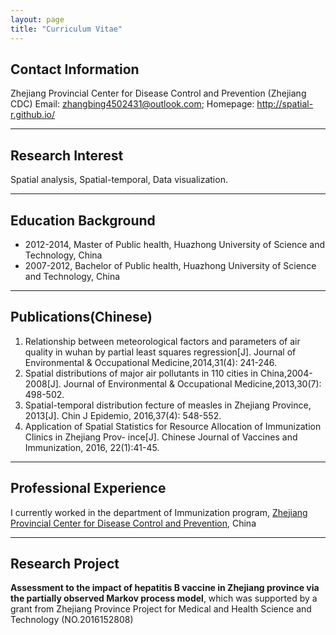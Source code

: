 ```yaml
---
layout: page
title: "Curriculum Vitae"
---
```


## Contact Information

Zhejiang Provincial Center for Disease Control and Prevention (Zhejiang CDC)
Email: zhangbing4502431@outlook.com; Homepage: <http://spatial-r.github.io/>

----------------------------------

## Research Interest
   Spatial analysis, Spatial-temporal, Data visualization.

-------------------------------------

## Education Background

- 2012-2014, Master of Public health, Huazhong University of Science and Technology, China
- 2007-2012, Bachelor of Public health, Huazhong University of Science and Technology, China

--------------------------------

## Publications(Chinese)

1. Relationship between meteorological factors and parameters of air quality in wuhan by partial least squares regression[J]. Journal of Environmental &amp; Occupational Medicine,2014,31(4): 241-246.
1. Spatial distributions of major air pollutants in 110 cities in China,2004-2008[J]. Journal of Environmental &amp; Occupational Medicine,2013,30(7): 498-502.
1. Spatial-temporal distribution fecture of measles in Zhejiang Province, 2013[J]. Chin J Epidemio, 2016,37(4): 548-552.  
1. Application of Spatial Statistics for Resource Allocation of Immunization Clinics in Zhejiang Prov-
ince[J]. Chinese Journal of Vaccines and Immunization, 2016, 22(1):41-45. 

------------------------------

## Professional Experience

I currently worked in the department of Immunization program, [Zhejiang Provincial Center for Disease Control and Prevention](http://www.cdc.zj.cn/bornwcms/Templets/new_cdc/english.htm), China

-------------------------------------------

## Research Project

**Assessment to the impact of hepatitis B vaccine in Zhejiang province via the partially observed Markov process model**, which was supported by a grant from Zhejiang Province Project for Medical and Health Science and Technology (NO.2016152808)



